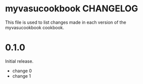 # myvasucookbook CHANGELOG

This file is used to list changes made in each version of the myvasucookbook cookbook.

# 0.1.0

Initial release.

- change 0
- change 1

